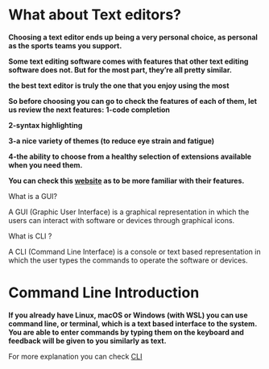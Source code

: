 # What about Text editors?

**Choosing a text editor ends up being a very personal choice, as personal as the sports teams you support.**
>
**Some text editing software comes with features that other text editing software does not. But for the most part, they’re all pretty similar.**

**the best text editor is truly the one that you enjoy using the most**
>
**So before choosing you can go to check the features of each of them, let us review the next features:**
**1-code completion**
>
**2-syntax highlighting**
>
**3-a nice variety of themes (to reduce eye strain and fatigue)**
>
**4-the ability to choose from a healthy selection of extensions available when you need them.**
>
**You can check this [website](https://web.archive.org/web/20190113051315/https://medium.com/@theoldercoder/choosing-a-text-editor-3e56f71bd636?source=topic_page---------5------------------1) as to be more familiar with their features.**
>
What is a GUI?

A GUI (Graphic User Interface) is a graphical representation in which the users can interact with software or devices through graphical icons.

What is CLI ?

A CLI (Command Line Interface) is a console or text based representation in which the user types the commands to operate the software or devices.
>

# Command Line Introduction
**If you already have Linux, macOS or Windows (with WSL) you can use command line, or terminal, which is a text based interface to the system. You are able to enter commands by typing them on the keyboard and feedback will be given to you similarly as text.**

For more explanation you can check [CLI](https://ryanstutorials.net/linuxtutorial/commandline.php)
